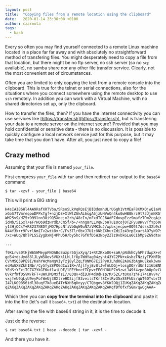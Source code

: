 ```yaml
---
layout: post
title:  "Copying files from a remote location using the clipboard"
date:   2020-01-14 23:30:00 +0100
author: czarnota
tags:
  - bash
---
```


Every so often you may find yourself connected to a remote Linux machine 
located in a place far far away and with absolutely no straightforward method 
of transfering files. You might desperately need to copy a file from that 
location, but there  might be no ftp server, no ssh server (so no `scp` 
available), no samba share nor any other file transfer service.
Clearly, not the most convenient set of circumstances.

Often you are limited to only copying the text from a remote console into the 
clipboard. This is true for the telnet or serial connections, also for the 
situations where you connect somewhere using the remote desktop to use `ssh`
remotely. In addition you can work with a Virtual Machine,
with no shared directories set up, only the clipboard.

How to transfer the files, then? If you have the internet connectivity you can use 
services like [https://transfer.sh](https://transfer.sh), but is transfering 
your data to a remote server on the internet secure? Provided that you may hold 
confidential or sensitive data - there is no discussion. It is possible to quickly 
configure a local network service just for this purpose, but it may take time
that you don't have. After all, you just need to copy a file!

Crazy method
------------

Assuming that your file is named `your_file`.

First compress `your_file` with `tar` and then redirect `tar` output to the
`base64` command

```console
$ tar -xzvf - your_file | base64
```

This will print a BIG string

```
H4sIAI86Hl4AA9RafXRTVba/SRsoSLkVqRQsEjBIQdomhULrUGgh1VtMEaF8KMXQjwQiaVLTGyg
xGoS7TVmreqooDPPxTgf+nzjDE+XlWlZGkAL6sgA6jzUNVoQn4ko0wHB0krz9t73JjmNXGf+mT9
WM25v9/dZ5+999lnn3Oi9Q5Xoejx2rh/48cIn/nFxdTCJ6WdP7dovpEzzSmaYzTOm2cqAjmTqWi
idMb/51GxT/eFrHOo9dzHrdb/Cm5f/b+/+nngUrLLVqNJoHTuIUcoj0TZFyu8HvvTfYp50q4UfC
y13HjQCsY+RS237N8DYjMQ7HpcNfiVbGqW0uN7zVMK3uJ/wpbxjecpw+0Q9t7dsss32b9cPajnS
N44Y3k+r9FvrlNm1Tv2wtk8xrC/Fv3Tlr0bxJ7U1c8NbZXhu+ZdiIz43rpZxartAO7yN97sD+iV
/xc+WUq7QhlPLS5ZygDxNj4PhU5H/by5hc7GfKfD5W3Nby2Zlz9vbkGLu6CIbMpSZG9dtorkcb6

...

f9KLrvS0tHjW6SWMeypFNQABo8uzpr5GjxXyq/1+RtZKxoOG+saH/pNdkhCyhPh7dwpX+v5icn8
gdS4+dsUyd83lJLyW5Oev5VUXklLhLlfUp7WHYag04zyht43YC2PN+xAshzTNziyTPXHFDyHxnc
CVhM5Q39PE9I/KahYWcMaNgVIyTzj8ylZqLf0NMG7EiiPy0JLhd0G2A8G3bAgKuEkek3wncFnad
ecMuGXBZkh1Nbr/Cy5fyZ8POGdCwi1R+/AjlfyjEv8lJwfALDGj+losgDO//dUnlz16bBNMS8zu
YEdS+YFxiTCZX7YkGE6uf1wiLDF/lEEYbnefTCpv+EEGHJOUP7n9zwiJ49f4zpoBb8pOzC8llf9
UvkrfWf0SvW/kFT+uWVJMDMxfzI//03Qv+diDJP4d0dHzp/M/52C/t0Xo7zhF174C8vv4/THhqn
vxjfeU0qLyU9vyPofWeUj38XlreHD3ijf83veilsTKrf8CvlRv35xSSFkUz/qWT6DTvbrIP2L6H
I47LKG9856idl38uqf7k8ueE4TrNXH5qUnyy/CTQbgov8fKWJOQj1ZUKqZAKqZAKqZAKqZAKqZA
qZAKqZAKqZAKqZAKqZAKqZAKqZAKqZAKqZAKqZAKqZAKqZAKqfDfOfxfSGm/qwCgAAA=
```

Which then you can **copy from the terminal into the clipboard** and paste it
into the file (let's call it `base64.txt`) at the destination location.

After saving the file with base64 string in it, it is the time to decode it.

Just do the reverse:

```
$ cat base64.txt | base --decode | tar -xzvf -
```

And there you have it.
